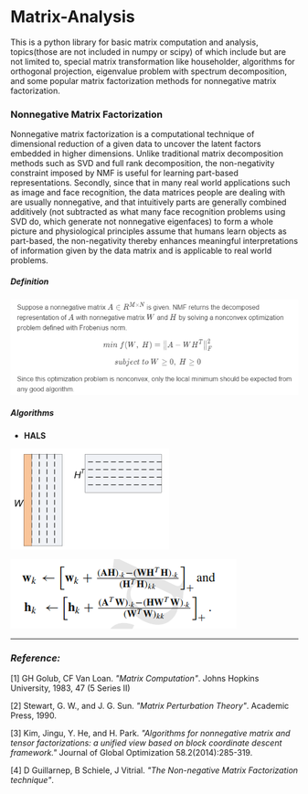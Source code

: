 # Matrix-Analysis

This is a python library for basic matrix computation and analysis, topics(those are not included in numpy or scipy) of which include but are not limited to, special matrix transformation like householder, algorithms for orthogonal projection, eigenvalue problem with spectrum decomposition, and some popular matrix factorization methods for nonnegative matrix factorization.

### Nonnegative Matrix Factorization

Nonnegative matrix factorization is a computational technique of dimensional reduction of a given data to uncover the latent factors embedded in higher dimensions. Unlike traditional matrix decomposition methods such as SVD and full rank decomposition, the non-negativity constraint imposed by NMF is useful for learning part-based representations. Secondly, since that in many real world applications such as image and face recognition, the data matrices people are dealing with are usually nonnegative, and that intuitively parts are generally combined additively (not subtracted as what many face recognition problems using SVD do, which generate not nonnegative eigenfaces) to form a whole picture and physiological principles assume that humans learn objects as part-based, the non-negativity thereby enhances meaningful interpretations of information given by the data matrix and is applicable to real world problems.  

##### Definition

![](/pic/3.PNG)


##### Algorithms

* **HALS**

![](/pic/1.PNG)

![](/pic/2.PNG)



--------------------------------
### *Reference:*

[1] GH Golub, CF Van Loan. *"Matrix Computation"*. Johns Hopkins University, 1983, 47 (5 Series II)

[2] Stewart, G. W., and J. G. Sun. *"Matrix Perturbation Theory"*. Academic Press, 1990.

[3] Kim, Jingu, Y. He, and H. Park. *"Algorithms for nonnegative matrix and tensor factorizations: a unified view based on block coordinate descent framework."* Journal of Global Optimization 58.2(2014):285-319.

[4] D Guillarnep, B Schiele, J Vitrial. *"The Non-negative Matrix Factorization technique"*.
